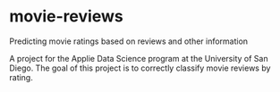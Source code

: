 # movie-reviews
Predicting movie ratings based on reviews and other information

A project for the Applie Data Science program at the University of San Diego. The goal of this project is to correctly classify movie reviews by rating. 
